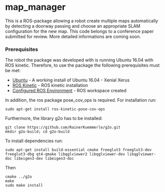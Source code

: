 # map_manager

This is a ROS-package allowing a robot create multiple maps automatically by detecting a doorway passing and choose an appropriate SLAM configuration for the new map. This code belongs to a conference paper submitted for review. More detailed informations are coming soon.

### Prerequisites
The robot the package was developed with is running Ubuntu 16.04 with ROS kinetic.
Therefore, to use the package the following prerequisites must be met:

* [Ubuntu](http://releases.ubuntu.com/16.04/) - A working install of Ubuntu 16.04 - Xenial Xerus
* [ROS Kinetic](http://wiki.ros.org/kinetic/Installation/Ubuntu) - ROS kinetic installation
* [Configured ROS Environment](http://wiki.ros.org/ROS/Tutorials/InstallingandConfiguringROSEnvironment) - ROS workspace created

In addition, the ros package pose_cov_ops is required. For installation run:
```
sudo apt-get install ros-kinetic-pose-cov-ops
```
Furthermore, the library g2o has to be installed:
```
git clone https://github.com/RainerKuemmerle/g2o.git
mkdir g2o-build; cd g2o-build
```
To install dependencies run:
```
sudo apt-get install build-essential cmake freeglut3 freeglut3-dev freeglut3-dbg qt4-qmake libqglviewer2 libqglviewer-dev libqglviewer-doc libeigen3-dev libeigen3-doc
```
Then
```
cmake ../g2o
make
sudo make install
```
